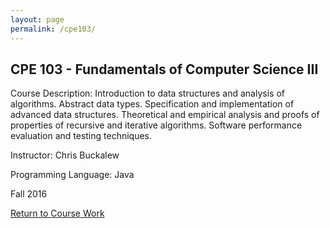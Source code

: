 ```yaml
---
layout: page
permalink: /cpe103/
---
```


**CPE 103 - Fundamentals of Computer Science III**
---------------------------------------------------

Course Description: Introduction to data structures and analysis of algorithms. Abstract data types. Specification and implementation of advanced data structures. Theoretical and empirical analysis and proofs of properties of recursive and iterative algorithms. Software performance evaluation and testing techniques.

Instructor: Chris Buckalew

Programming Language: Java

Fall 2016

[Return to Course Work](https://jonscott20.github.io/course_work/)
